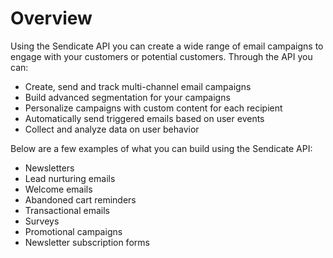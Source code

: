 # Overview

Using the Sendicate API you can create a wide range of email campaigns to engage with your customers or potential customers. Through the API you can:

- Create, send and track multi-channel email campaigns
- Build advanced segmentation for your campaigns
- Personalize campaigns with custom content for each recipient
- Automatically send triggered emails based on user events
- Collect and analyze data on user behavior

Below are a few examples of what you can build using the Sendicate API:

- Newsletters
- Lead nurturing emails
- Welcome emails
- Abandoned cart reminders
- Transactional emails
- Surveys
- Promotional campaigns
- Newsletter subscription forms

